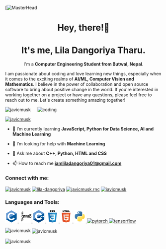 [![MasterHead](https://static.pingcap.com/files/2022/12/05072707/chatGPT-GitHub-banner.jpg)
<h1 align="center">Hey, there!👋</h1>
<p><h1 align="center">It's me, Lila Dangoriya Tharu.</h1></p>
<p align="center">I'm a <b>Computer Engineering Student from Butwal, Nepal</b>.</p>
<p>I am passionate about coding and love learning new things, especially when it comes to the exciting realms of <b>AI/ML, Computer Vision and Mathematics</b>. I believe in the power of collaboration and open source software to bring about positive change in the world. If you're interested in working together on a project or have any questions, please feel free to reach out to me. Let's create something amazing together!</p>
<img align="right" alt="coding" width="400" src="https://www.charterglobal.com/wp-content/uploads/2017/07/1_YL6_gcdw5nCkCsjFp3AUwA.gif">

<p align="left"> <img src="https://komarev.com/ghpvc/?username=javicmusk&label=Profile%20views&color=0e75b6&style=flat" alt="javicmusk" /> </p>

<p align="left"> <a href="https://twitter.com/javicmusk" target="blank"><img src="https://img.shields.io/twitter/follow/javicmusk?logo=twitter&style=for-the-badge" alt="javicmusk" /></a> </p>

- 🌱 I’m currently learning **JavaScript, Python for Data Science, AI and Machine Learning**

- 🤝 I’m looking for help with **Machine Learning**

- 💬 Ask me about **C++, Python, HTML and CSS**

- 📫 How to reach me **iamliladangoriya01@gmail.com**

<h3 align="left">Connect with me:</h3>
<p align="left">
<a href="https://twitter.com/javicmusk" target="blank"><img align="center" src="https://raw.githubusercontent.com/rahuldkjain/github-profile-readme-generator/master/src/images/icons/Social/twitter.svg" alt="javicmusk" height="30" width="40" /></a>
<a href="https://linkedin.com/in/lila-dangoriya" target="blank"><img align="center" src="https://raw.githubusercontent.com/rahuldkjain/github-profile-readme-generator/master/src/images/icons/Social/linked-in-alt.svg" alt="lila-dangoriya" height="30" width="40" /></a>
<a href="https://fb.com/javicmusk.rnc" target="blank"><img align="center" src="https://raw.githubusercontent.com/rahuldkjain/github-profile-readme-generator/master/src/images/icons/Social/facebook.svg" alt="javicmusk.rnc" height="30" width="40" /></a>
<a href="https://instagram.com/javicmusk" target="blank"><img align="center" src="https://raw.githubusercontent.com/rahuldkjain/github-profile-readme-generator/master/src/images/icons/Social/instagram.svg" alt="javicmusk" height="30" width="40" /></a>
</p>

<h3 align="left">Languages and Tools:</h3>
<p align="left"> <a href="https://www.cprogramming.com/" target="_blank" rel="noreferrer"> <img src="https://raw.githubusercontent.com/devicons/devicon/master/icons/c/c-original.svg" alt="c" width="40" height="40"/> </a> <a href="https://canvasjs.com" target="_blank" rel="noreferrer"> <img src="https://raw.githubusercontent.com/Hardik0307/Hardik0307/master/assets/canvasjs-charts.svg" alt="canvasjs" width="40" height="40"/> </a> <a href="https://www.w3schools.com/cpp/" target="_blank" rel="noreferrer"> <img src="https://raw.githubusercontent.com/devicons/devicon/master/icons/cplusplus/cplusplus-original.svg" alt="cplusplus" width="40" height="40"/> </a> <a href="https://www.w3schools.com/css/" target="_blank" rel="noreferrer"> <img src="https://raw.githubusercontent.com/devicons/devicon/master/icons/css3/css3-original-wordmark.svg" alt="css3" width="40" height="40"/> </a> <a href="https://www.w3.org/html/" target="_blank" rel="noreferrer"> <img src="https://raw.githubusercontent.com/devicons/devicon/master/icons/html5/html5-original-wordmark.svg" alt="html5" width="40" height="40"/> </a> <a href="https://www.python.org" target="_blank" rel="noreferrer"> <img src="https://raw.githubusercontent.com/devicons/devicon/master/icons/python/python-original.svg" alt="python" width="40" height="40"/> </a> <a href="https://pytorch.org/" target="_blank" rel="noreferrer"> <img src="https://www.vectorlogo.zone/logos/pytorch/pytorch-icon.svg" alt="pytorch" width="40" height="40"/> </a> <a href="https://www.tensorflow.org" target="_blank" rel="noreferrer"> <img src="https://www.vectorlogo.zone/logos/tensorflow/tensorflow-icon.svg" alt="tensorflow" width="40" height="40"/> </a> </p>

<p><img align="left" src="https://github-readme-stats.vercel.app/api/top-langs?username=javicmusk&show_icons=true&locale=en&layout=compact" alt="javicmusk" /></p>

<p>&nbsp;<img align="center" src="https://github-readme-stats.vercel.app/api?username=javicmusk&show_icons=true&locale=en" alt="javicmusk" /></p>

<p><img align="center" src="https://github-readme-streak-stats.herokuapp.com/?user=javicmusk&" alt="javicmusk" /></p>

